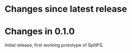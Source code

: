# Changes since latest release

# Changes in 0.1.0

Initial release, first working prototype of SplitFS.
